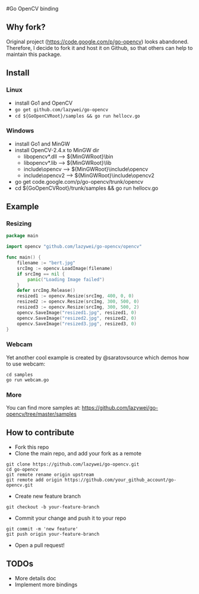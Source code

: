#Go OpenCV binding

## Why fork?
Original project (https://code.google.com/p/go-opencv) looks abandoned. Therefore, I decide to fork it and host it on Github, so that others can help to maintain this package.

## Install

### Linux
- install Go1 and OpenCV
- `go get github.com/lazywei/go-opencv`
- `cd ${GoOpenCVRoot}/samples && go run hellocv.go`

### Windows
- install Go1 and MinGW
- install OpenCV-2.4.x to MinGW dir
  - libopencv*.dll --> ${MinGWRoot}\bin
  - libopencv*.lib --> ${MinGWRoot}\lib
  - include\opencv --> ${MinGWRoot}\include\opencv
  - include\opencv2 --> ${MinGWRoot}\include\opencv2
- go get code.google.com/p/go-opencv/trunk/opencv
- cd ${GoOpenCVRoot}/trunk/samples && go run hellocv.go

## Example

### Resizing

```go
package main

import opencv "github.com/lazywei/go-opencv/opencv"

func main() {
	filename := "bert.jpg"
	srcImg := opencv.LoadImage(filename)
	if srcImg == nil {
		panic("Loading Image failed")
	}
	defer srcImg.Release()
	resized1 := opencv.Resize(srcImg, 400, 0, 0)
	resized2 := opencv.Resize(srcImg, 300, 500, 0)
	resized3 := opencv.Resize(srcImg, 300, 500, 2)
	opencv.SaveImage("resized1.jpg", resized1, 0)
	opencv.SaveImage("resized2.jpg", resized2, 0)
	opencv.SaveImage("resized3.jpg", resized3, 0)
}
```

### Webcam

Yet another cool example is created by @saratovsource which demos how to use webcam:

```
cd samples
go run webcam.go
```

### More

You can find more samples at: https://github.com/lazywei/go-opencv/tree/master/samples

## How to contribute

- Fork this repo
- Clone the main repo, and add your fork as a remote

```
git clone https://github.com/lazywei/go-opencv.git
cd go-opencv
git remote rename origin upstream
git remote add origin https://github.com/your_github_account/go-opencv.git
```

- Create new feature branch

```
git checkout -b your-feature-branch
```

- Commit your change and push it to your repo 

```
git commit -m 'new feature'
git push origin your-feature-branch
```

- Open a pull request!

## TODOs
- More details doc
- Implement more bindings
